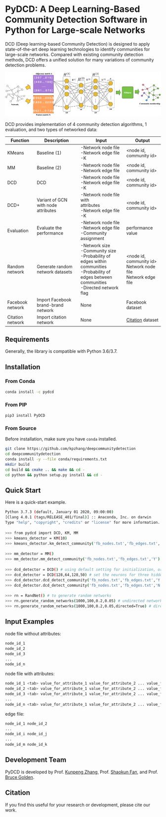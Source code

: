 
PyDCD: A Deep Learning-Based Community Detection Software in Python for Large-scale Networks
=========================================================

DCD (Deep learning-based Community Detection) is designed to apply state-of-the-art deep learning technologies to identify communities for large-scale networks. Compared with existing community detection methods, DCD offers a unified solution for many variations of community detection problems.  

![DCD logo](pics/framework.png)

DCD provides implementation of 4 community detection algorithms, 1 evaluation, and two types of networked data:


| Function      | Description       | Input | Output |
|------------|-------------------------------|-----------|---------|
| KMeans     | Baseline (1) | -Network node file <br/> -Network edge file <br/> -K | <node id, community id> |
| MM      | Baseline (2) | -Network node file <br/> -Network edge file | <node id, community id> |
| DCD     | DCD | -Network node file <br/> -Network edge file <br/> -K | <node id, community id> |
| DCD+    | Variant of GCN with node attributes | -Network node file with <br />attributes <br/> -Network edge file <br/> -K | <node id, community id> |
| Evaluation | Evaluate the performance | -Network node file <br/> -Network edge file <br/> -Community assignment | performance value|
| Random network | Generate random network datasets | -Network size <br/> -Community size <br/> -Probability of edges within communities <br/> -Probability of edges between communities <br/> -Directed network flag | <node id, community id> <br/> Network node file <br/> Network edge file |
| Facebook network  | Import Facebook brand-brand network  | None| Facebook dataset |
| Citation network  | Import citation network  | None| [Citation] dataset |

[Citation]: https://snap.stanford.edu/data/cit-HepTh.html

<!--- Performance
------------

Performance comparison on four random networks. Note: numbers in parentheses are running time (seconds).

| Network size    | Community size  | K-Means | Modularity <br/> Maximization| DCD   |
|-----------------|-----------------|---------|------------------------|---------------|
| 100       | 10  | 0.561<br/>(0.07) | 0.922<br/>(0.01) |0.826<br/>(0.01)|
| 1,000     | 100 | 0.699<br/>(1.04) | 0.807<br/>(1.11) |0.935<br/>(0.11)|
| 10,000    | 100 | 0.726<br/>(199.90) | 0.633<br/>(338.82) |0.845<br/>(62.30)|
| 20,000    | 100 | 0.709<br/>(807.56) | 0.702<br/>(1666.59) |0.814<br/>(444.12)|


Performance comparison on two real-world networks. Note: numbers in parentheses are running time (seconds).

| Network   | Community size  | K-Means | Modularity <br/> Maximization| DCD  | DCD+|
|-----------------|-----------------|---------|------------------------|------|-----|
|       | 50  | 0.451<br/>(82.72) |  /   |0.503<br/>(38.46)| 0.532<br/>(39.01) |
|       | 100 | 0.427<br/>(103.91) |   /  |0.519<br/>(37.86)| 0.520<br/>(38.95) |
| Facebook <br/> weighted and undirected <br/>network with node attributes | 150 | 0.406<br/>(118.58) |   /  |0.532<br/>(37.87)| 0.525<br/>(38.92) |
|       | 200 | 0.383<br/>(144.77) |  /   |0.521<br/>(37.87)| 0.530<br/>(39.50)|
|       | 33(mm)| 0.464<br/>(75.47) |  0.516<br/>(64.70) |0.521<br/>(38.05)| 0.538<br/>(39.20) |
|       |       |   |   |   |   |
|       | 100 | 0.438<br/>(446.27) |  /   |0.897<br/>(216.36)||
|       | 200 | 0.447<br/>(596.94) |   /  |0.916<br/>(216.37)||
| Facebook <br/> weighted and undirected <br/>network with node attributes | 500 | 0.561<br/>(1096.14) |   /  |0.927<br/>(216.59)| No node attributes |
|       | 1,000 | 0.611<br/>(1843.03) |  /   |0.940<br/>(217.32)| |
|       | 2,078 (mm)  | 0.660<br/>(3219.14) |  0.790<br/>(715.26) |0.939<br/>(217.56)| |
-->

Requirements
------------

Generally, the library is compatible with Python 3.6/3.7.


Installation
------------

### From Conda ###

```bash
conda install -c pydcd
```

### From PIP ###

```bash
pip3 install PyDCD
```

### From Source ###

Before installation, make sure you have `conda` installed.

```bash
git clone https://github.com/kpzhang/deepcommunitydetection
cd deepcommunitydetection
conda install -y --file conda/requirements.txt
mkdir build
cd build && cmake .. && make && cd -
cd python && python setup.py install && cd -
```

Quick Start
-----------

Here is a quick-start example.

```bash
Python 3.7.3 (default, January 01 2020, 09:00:00) 
[Clang 4.0.1 (tags/RELEASE_401/final)] :: Anaconda, Inc. on darwin
Type "help", "copyright", "credits" or "license" for more information.

>>> from pydcd import DCD, KM, MM
>>> kmeans_detector = KM(10)
>>> kmeans_detector.km_detect_community('fb_nodes.txt','fb_edges.txt','N') # N means no evaluation

>>> mm_detector = MM()
>>> mm_detector.mm_detect_community('fb_nodes.txt','fb_edges.txt','Y') # Y means showing evaluation

>>> dcd_detector = DCD() # using default setting for initialization, or
>>> dcd_detector = DCD(128,64,128,50) # set the neurons for three hidden layers and the output dimension
>>> dcd_detector.dcd_detect_community('fb_nodes.txt','fb_edges.txt','Y','N') # Y means nodes having attributes
>>> dcd_detector.dcd_detect_community('fb_nodes.txt','fb_edges.txt','N','N') # The first N means nodes no attributes

>>> rn = RandNet() # to generate random networks
>>> rn.generate_random_networks(1000,100,0.2,0.05) # undirected network with 1000 nodes and 100 communities
>>> rn.generate_random_networks(1000,100,0.2,0.05,directed=True) # directed network with 1000 nodes and 100 communities

```

Input Examples
------------------

node file without attributes:

```bash
node_id_1
node_id_2
node_id_3
...
node_id_n
```

node file with attributes:

```bash
node_id_1 <tab> value_for_attribute_1 value_for_attribute_2 ... value_for_attribute_m
node_id_2 <tab> value_for_attribute_1 value_for_attribute_2 ... value_for_attribute_m
node_id_3 <tab> value_for_attribute_1 value_for_attribute_2 ... value_for_attribute_m
...
node_id_n <tab> value_for_attribute_1 value_for_attribute_2 ... value_for_attribute_m
```

edge file:

```bash
node_id_1 node_id_2
...
node_id_i node_id_j
...
node_id_m node_id_k
```

Development Team
----------------

PyDCD is developed by Prof. [Kunpeng Zhang], Prof. [Shaokun Fan], and Prof. [Bruce Golden].

[Kunpeng Zhang]: http://www.terpconnect.umd.edu/~kpzhang/
[Shaokun Fan]: https://business.oregonstate.edu/users/shaokun-fan
[Bruce Golden]: http://scholar.rhsmith.umd.edu/bgolden/home

Citation
--------

If you find this useful for your research or development, please cite our work.

